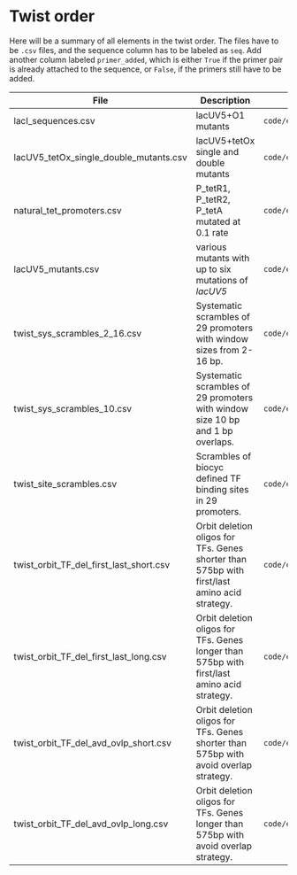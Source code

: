 # Twist order

Here will be a summary of all elements in the twist order. The files have to be `.csv` files, and the sequence column has to be labeled as `seq`. Add another
column labeled `primer_added`, which is either `True` if the primer pair is already attached to the sequence, or `False`, if the primers still have to be added.

| File      | Description | Reference Notebook | Creator |
| --------- | ----------- | ------------------ | ------- |
| lacI_sequences.csv | lacUV5+O1 mutants | `code/experimental_design/twist_order/lacI_titration/generate_sequences.ipynb`| Tom |
| lacUV5_tetOx_single_double_mutants.csv | lacUV5+tetOx single and double mutants | `code/experimental_design/twist_order/tetR_regulation/generate_sequences.ipynb`| Tom |
| natural_tet_promoters.csv | P_tetR1, P_tetR2, P_tetA mutated at 0.1 rate | `code/experimental_design/twist_order/tetR_regulation/generate_sequences.ipynb`| Tom |
| lacUV5_mutants.csv | various mutants with up to six mutations of *lacUV5* | `code/experimental_design/twist_order/lacUV5_mutants/generate_sequences.ipynb`| Tom |
| twist_sys_scrambles_2_16.csv | Systematic scrambles of 29 promoters with window sizes from 2-16 bp. | `code/experimental_design/twist_order/systematic_scrambles/twist_systematic_scrambles.ipynb`| Scott |
| twist_sys_scrambles_10.csv | Systematic scrambles of 29 promoters with window size 10 bp and 1 bp overlaps. | `code/experimental_design/twist_order/systematic_scrambles/twist_systematic_scrambles.ipynb`| Scott |
| twist_site_scrambles.csv | Scrambles of biocyc defined TF binding sites in 29 promoters. | `code/experimental_design/twist_order/site_scrambles/twist_site_scrambles.ipynb`| Scott |
| twist_orbit_TF_del_first_last_short.csv | Orbit deletion oligos for TFs. Genes shorter than 575bp with first/last amino acid strategy. | `code/experimental_design/twist_order/orbit/twist_orbit_TF_deletion.ipynb`| Scott |
| twist_orbit_TF_del_first_last_long.csv | Orbit deletion oligos for TFs. Genes longer than 575bp with first/last amino acid strategy. | `code/experimental_design/twist_order/orbit/twist_orbit_TF_deletion.ipynb`| Scott |
| twist_orbit_TF_del_avd_ovlp_short.csv | Orbit deletion oligos for TFs. Genes shorter than 575bp with avoid overlap strategy. | `code/experimental_design/twist_order/orbit/twist_orbit_TF_deletion.ipynb`| Scott |
| twist_orbit_TF_del_avd_ovlp_long.csv | Orbit deletion oligos for TFs. Genes longer than 575bp with avoid overlap strategy. | `code/experimental_design/twist_order/orbit/twist_orbit_TF_deletion.ipynb`| Scott |
